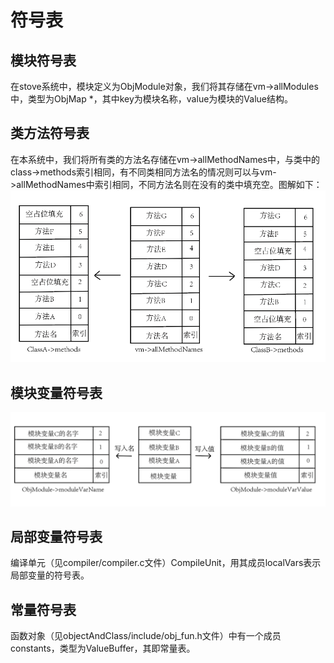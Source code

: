 # 符号表

## 模块符号表
在stove系统中，模块定义为ObjModule对象，我们将其存储在vm->allModules中，类型为ObjMap *，其中key为模块名称，value为模块的Value结构。

## 类方法符号表
在本系统中，我们将所有类的方法名存储在vm->allMethodNames中，与类中的class->methods索引相同，有不同类相同方法名的情况则可以与vm->allMethodNames中索引相同，不同方法名则在没有的类中填充空。图解如下：
![类方法符号表](image/1.png)

## 模块变量符号表
![模块变量符号表](image/2.png)

## 局部变量符号表
编译单元（见compiler/compiler.c文件）CompileUnit，用其成员localVars表示局部变量的符号表。

## 常量符号表
函数对象（见objectAndClass/include/obj_fun.h文件）中有一个成员constants，类型为ValueBuffer，其即常量表。

